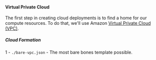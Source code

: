#### Virtual Private Cloud

The first step in creating cloud deployments is to find a home for our compute resources.  To do that, we'll use Amazon [Virtual Private Cloud (VPC)](https://aws.amazon.com/vpc/).   


##### Cloud Formation
1 - `./bare-vpc.json` - The most bare bones template possible.
